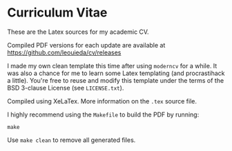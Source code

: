 # Curriculum Vitae

These are the Latex sources for my academic CV.

Compiled PDF versions for each update are available at
https://github.com/leouieda/cv/releases

I made my own clean template this time after using `moderncv` for a while.
It was also a chance for me to learn some Latex templating (and procrastihack a
little).
You're free to reuse and modify this template under the terms of the BSD
3-clause License (see `LICENSE.txt`).

Compiled using XeLaTex. More information on the `.tex` source file.

I highly recommend using the `Makefile` to build the PDF by running:

    make

Use `make clean` to remove all generated files.
